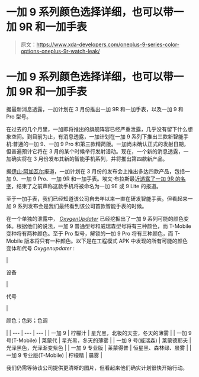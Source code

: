 # 一加 9 系列颜色选择详细，也可以带一加 9R 和一加手表

> 原文：<https://www.xda-developers.com/oneplus-9-series-color-options-oneplus-9r-watch-leak/>

# 一加 9 系列颜色选择详细，也可以带一加 9R 和一加手表

据最新消息透露，一加计划在 3 月份推出一加 9R 和一加手表，以及一加 9 和 Pro 型号。

在过去的几个月里，一加即将推出的旗舰阵容已经严重泄露，几乎没有留下什么想象空间。到目前为止，有消息透露，一加计划在一加 9 系列下推出三款新智能手机:普通的一加 9、一加 9 Pro 和第三款精简版。一加尚未确认正式的发射日期，但普遍预计它将在 3 月的某个时候举行发射活动。现在，一个新的消息透露，一加确实将在 3 月份发布其新的智能手机系列，并将推出第四款新产品。

据[伊山·阿加瓦尔](https://www.91mobiles.com/hub/oneplus-9-pro-9r-watch-march-launch-exclusive/)报道，一加计划在 3 月份的发布会上推出多达四款产品，包括一加 9、一加 9 Pro、一加 9R 和一加手表。埃文·布拉斯最近[透露了一加 9R 的名字](https://www.voice.com/post/@evan/goodbye-oneplus-9eselite-1614178629-1058507976)，结束了之前声称这款手机将被命名为一加 9E 或 9 Lite 的报道。

至于一加手表，我们已经知道该公司自去年以来一直在研发智能手表。但看起来一加 9 系列发布会是我们最终看到该公司首款智能手表的时候。

在一个单独的泄露中， [*OxygenUpdater*](https://oxygenupdater.com/api/v2.6/news-content/217/EN) 已经挖掘出了一加 9 系列可能的颜色变体。根据他们的说法，一加 9 普通型号和威瑞森型号将有三种颜色，而 T-Mobile 变种将有两种颜色。至于 Pro 型号，解锁的一加 9 Pro 将有三种颜色，而 T-Mobile 版本将只有一种颜色。以下是在工程模式 APK 中发现的所有可能的颜色变体和代号 *Oxygenupdater* :

| 

设备

 | 

代号

 | 

颜色；色彩；色调

 |
| --- | --- | --- |
| 一加 9 | 柠檬汁 | 星光黑，北极的天空，冬天的薄雾 |
| 一加 9 号(T-Mobile) | 莱蒙代 | 星光黑，冬天的薄雾 |
| 一加 9 号(威瑞森) | 莱蒙德耶夫 | 光泽黑色，光泽渐变紫色 |
| 一加 9 专业版 | 莱蒙得普 | 恒星黑、森林绿、晨雾 |
| 一加 9 专业版(T-Mobile) | 柠檬精 | 晨雾 |

我们仍需等待该公司提供更清晰的图片，但看起来他们确实计划很快开始行动。